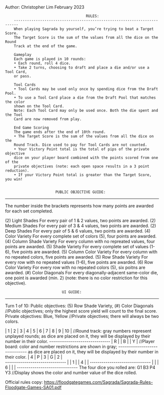 Author: Christopher Lim
February 2023

		                                 RULES:
		------------------------------------------------------------------------
		When playing Sagrada by yourself, you’re trying to beat a Target Score.
		The Target Score is the sum of the values from all the dice on the Round 
		Track at the end of the game.

		Gameplay
		Each game is played in 10 rounds:
		• Each round, roll 4 dice.
		• Take 2 turns, choosing to draft and place a die and/or use a Tool Card,
		or pass.

		Tool Cards
		• Tool Cards may be used only once by spending dice from the Draft Pool. 
		• To use a Tool Card place a die from the Draft Pool that matches the color 
		shown on the Tool Card.
		Note: Each Tool Card may only be used once. Both the die spent and the Tool
		Card are now removed from play.

		End Game Scoring
		The game ends after the end of 10th round. 
		• The Target Score is the sum of the values from all the dice on the
		Round Track. Dice used to pay for Tool Cards are not counted.
		• Your Victory Point total is the total of pips of the private objective 
		dice on your player board combined with the points scored from one of the 
		private objectives (note: each open space results in a 3 point reduction).
		• If your Victory Point total is greater than the Target Score, you win!


					       PUBLIC OBJECTIVE GUIDE:
------------------------------------------------------------------------------------------------
The number inside the brackets represents how many points are awarded for each set completed.

(2) Light Shades			For every pair of 1 & 2 values, two points are awarded.
(2) Medium Shades			For every pair of 3 & 4 values, two points are awarded.
(2) Deep Shades			For every pair of 5 & 6 values, two points are awarded.
(4) Color Variety			For every complete set of colors (5), four points are awarded.
(4) Column Shade Variety	For every column with no repreated values, four points are awarded.
(5) Shade Variety			For every complete set of values (1-6), five points are awarded.
(5) Column Color Variety	For every column with no repeated colors, five points are awarded.
(5) Row Shade Variety		For every row with no repeated values (1-6), five points are awarded.
(6) Row Color Variety		For every row with no repeated colors (5), six poitns are awarded.
(#) Color Diagonals		For every diagonally-adjacent same-color die, one point is awarded (min. 2)
					(note: there is no color restriction for this objective).

					   		  UI GUIDE:
------------------------------------------------------------------------------------------------

Turn 1 of 10:
Public objectives: (5) Row Shade Variety, (#) Color Diagonals	//Public objectives; only the highest score yield will count to the final score.							
Private objectives: Blue, Yellow						//Private objectives; there will always be two colors.

| 1 | 2 | 3 | 4 | 5 | 6 | 7 | 8 | 9 | 10 |				//Round track: gray numbers represent unplayed rounds; 
								  			  as dice are placed on it, they will be displayed by their number in their color.
    -------------------------------
    |  R  |     |  B  |     |  Y  |						//Player board: color and number restrictions are shown in gray;
    -------------------------------			  			  as dice are placed on it, they will be displayed by their number in their color.
    |  4  |  P  |  3  |  G  |  2  |				
    -------------------------------
    |     |  1  |     |  4  |     |
    -------------------------------
    |     |     |  6  |     |     |
    -------------------------------
The four dice you rolled are: G1 B3 P4 Y3 				//Display shows the color and number value of the dice rolled.



Official rules copy: https://floodgategames.com/Sagrada/Sagrada-Rules-Floodgate-Games-SA01.pdf
